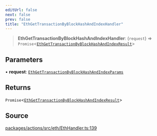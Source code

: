 ```yaml
---
editUrl: false
next: false
prev: false
title: "EthGetTransactionByBlockHashAndIndexHandler"
---
```


> **EthGetTransactionByBlockHashAndIndexHandler**: (`request`) => `Promise`\<[`EthGetTransactionByBlockHashAndIndexResult`](/reference/tevm/actions/type-aliases/ethgettransactionbyblockhashandindexresult-1/)\>

## Parameters

• **request**: [`EthGetTransactionByBlockHashAndIndexParams`](/reference/tevm/actions/type-aliases/ethgettransactionbyblockhashandindexparams-1/)

## Returns

`Promise`\<[`EthGetTransactionByBlockHashAndIndexResult`](/reference/tevm/actions/type-aliases/ethgettransactionbyblockhashandindexresult-1/)\>

## Source

[packages/actions/src/eth/EthHandler.ts:139](https://github.com/evmts/tevm-monorepo/blob/main/packages/actions/src/eth/EthHandler.ts#L139)
